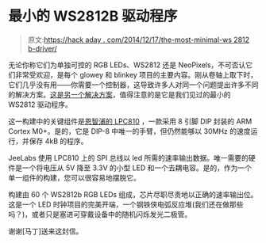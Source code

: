# 最小的 WS2812B 驱动程序

> 原文:[https://hack aday . com/2014/12/17/the-most-minimal-ws 2812 b-driver/](https://hackaday.com/2014/12/17/the-most-minimal-ws2812b-driver/)

无论你称它们为单独可控的 RGB LEDs、WS2812 还是 NeoPixels，不可否认它们非常受欢迎，是每个 glowey 和 blinkey 项目的主要内容。刚从卷轴上取下时，它们几乎没有用——你需要一个控制器，这导致许多人对同一个问题提出许多不同的解决方案。[这是另一个解决方案](http://jeelabs.org/book/1450d/)，值得注意的是它是我们见过的最小的 WS2812 驱动程序。

这一构建中的关键组件是[恩智浦的 LPC810](http://www.nxp.com/products/microcontrollers/cortex_m0_m0/lpc800/LPC810M021FN8.html) ，一款采用 8 引脚 DIP 封装的 ARM Cortex M0+。是的，它是 DIP-8 中唯一的手臂，但仍然能够以 30MHz 的速度运行，并保存 4kB 的程序。

JeeLabs 使用 LPC810 上的 SPI 总线以 led 所需的速率输出数据。唯一需要的硬件是一个将电压从 5V 降至 3.3V 的小型 LED 和一个去耦电容。是的，作为一个单一组件的构建，您可以很容易地摆脱它。

构建由 60 个 WS2812b RGB LEDs 组成，芯片尽职尽责地以正确的速率输出位。这是一个 LED 时钟项目的完美开端，一个钢铁侠电弧反应堆(我们还在做那些吗？)，或者只是塞进可穿戴设备中的随机闪烁发光二极管。

谢谢[马丁]送来这封信。
